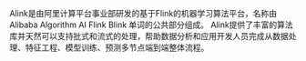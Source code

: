 Alink是由阿里计算平台事业部研发的基于Flink的机器学习算法平台，名称由Alibaba Algorithm AI Flink Blink 单词的公共部分组成。 Alink提供了丰富的算法库并天然可以支持批式和流式的处理，帮助数据分析和应用开发人员完成从数据处理、特征工程、模型训练、预测多节点端到端整体流程。